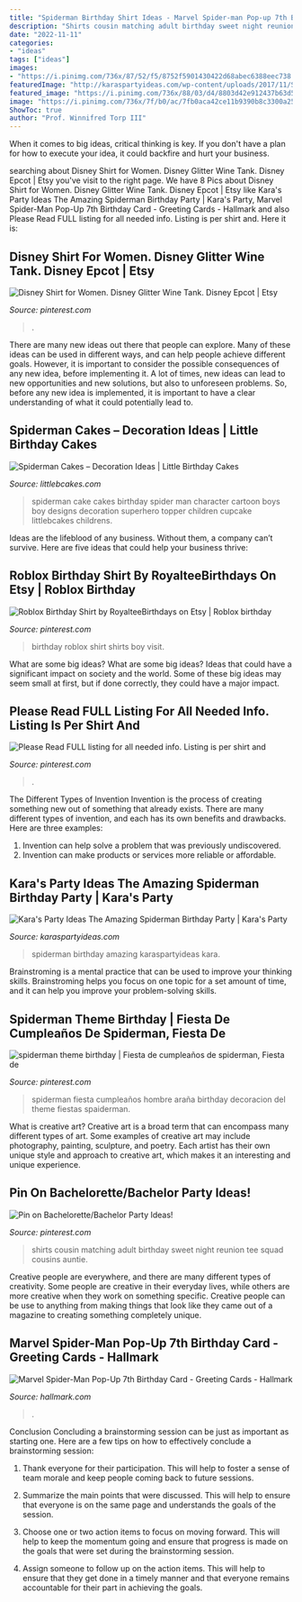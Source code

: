 ```yaml
---
title: "Spiderman Birthday Shirt Ideas - Marvel Spider-man Pop-up 7th Birthday Card"
description: "Shirts cousin matching adult birthday sweet night reunion tee squad cousins auntie"
date: "2022-11-11"
categories:
- "ideas"
tags: ["ideas"]
images:
- "https://i.pinimg.com/736x/87/52/f5/8752f5901430422d68abec6388eec738.jpg"
featuredImage: "http://karaspartyideas.com/wp-content/uploads/2017/11/Spiderman-Birthday-Party-via-Karas-Party-Ideas-KarasPartyIdeas.com2_.jpg"
featured_image: "https://i.pinimg.com/736x/88/03/d4/8803d42e912437b63d501399953c65b2.jpg"
image: "https://i.pinimg.com/736x/7f/b0/ac/7fb0aca42ce11b9390b8c3300a25b032--spiderman-rd-birthday.jpg"
ShowToc: true
author: "Prof. Winnifred Torp III"
---
```



When it comes to big ideas, critical thinking is key. If you don't have a plan for how to execute your idea, it could backfire and hurt your business.

	

		
searching about Disney Shirt for Women. Disney Glitter Wine Tank. Disney Epcot | Etsy you've visit to the right page. We have 8 Pics about Disney Shirt for Women. Disney Glitter Wine Tank. Disney Epcot | Etsy like Kara&#039;s Party Ideas The Amazing Spiderman Birthday Party | Kara&#039;s Party, Marvel Spider-Man Pop-Up 7th Birthday Card - Greeting Cards - Hallmark and also Please Read FULL listing for all needed info. Listing is per shirt and. Here it is:
		
    
## Disney Shirt For Women. Disney Glitter Wine Tank. Disney Epcot | Etsy

<img loading=lazy src="https://i.pinimg.com/736x/b2/ba/2c/b2ba2cc0f122131b426b16e46140ae51.jpg" onerror="this.onerror=null;this.src='https://tse1.mm.bing.net/th?id=OIP.YyeBHt2rMHh__Zv-InmwWAHaJ4&amp;pid=15.1';" alt="Disney Shirt for Women. Disney Glitter Wine Tank. Disney Epcot | Etsy">

_Source: pinterest.com_

>. 

	

There are many new ideas out there that people can explore. Many of these ideas can be used in different ways, and can help people achieve different goals. However, it is important to consider the possible consequences of any new idea, before implementing it. A lot of times, new ideas can lead to new opportunities and new solutions, but also to unforeseen problems. So, before any new idea is implemented, it is important to have a clear understanding of what it could potentially lead to.

    
## Spiderman Cakes – Decoration Ideas | Little Birthday Cakes

<img loading=lazy src="http://www.littlebcakes.com/wp-content/uploads/2013/08/Spiderman-Cakes-Images-768x1024.jpg" onerror="this.onerror=null;this.src='https://tse1.mm.bing.net/th?id=OIP.TOPlR1D8qo_mxUlSZKvBFwHaJ4&amp;pid=15.1';" alt="Spiderman Cakes – Decoration Ideas | Little Birthday Cakes">

_Source: littlebcakes.com_

>spiderman cake cakes birthday spider man character cartoon boys boy designs decoration superhero topper children cupcake littlebcakes childrens. 

	

Ideas are the lifeblood of any business. Without them, a company can’t survive. Here are five ideas that could help your business thrive:

    
## Roblox Birthday Shirt By RoyalteeBirthdays On Etsy | Roblox Birthday

<img loading=lazy src="https://i.pinimg.com/736x/88/03/d4/8803d42e912437b63d501399953c65b2.jpg" onerror="this.onerror=null;this.src='https://tse1.mm.bing.net/th?id=OIP.UoDRsUqsORBSJXjIvmlLOgAAAA&amp;pid=15.1';" alt="Roblox Birthday Shirt by RoyalteeBirthdays on Etsy | Roblox birthday">

_Source: pinterest.com_

>birthday roblox shirt shirts boy visit. 

	

What are some big ideas?
What are some big ideas? Ideas that could have a significant impact on society and the world. Some of these big ideas may seem small at first, but if done correctly, they could have a major impact.

    
## Please Read FULL Listing For All Needed Info. Listing Is Per Shirt And

<img loading=lazy src="https://i.pinimg.com/736x/87/52/f5/8752f5901430422d68abec6388eec738.jpg" onerror="this.onerror=null;this.src='https://tse3.mm.bing.net/th?id=OIP.TH9m2jcxUPjOKrx77ZWOGgHaJ4&amp;pid=15.1';" alt="Please Read FULL listing for all needed info. Listing is per shirt and">

_Source: pinterest.com_

>. 

	

The Different Types of Invention
Invention is the process of creating something new out of something that already exists. There are many different types of invention, and each has its own benefits and drawbacks. Here are three examples: 
1. Invention can help solve a problem that was previously undiscovered. 
2. Invention can make products or services more reliable or affordable. 

    
## Kara&#039;s Party Ideas The Amazing Spiderman Birthday Party | Kara&#039;s Party

<img loading=lazy src="http://karaspartyideas.com/wp-content/uploads/2017/11/Spiderman-Birthday-Party-via-Karas-Party-Ideas-KarasPartyIdeas.com2_.jpg" onerror="this.onerror=null;this.src='https://tse4.mm.bing.net/th?id=OIP.KQGvBH5nUCBTOoP_4kpAPQHaJ3&amp;pid=15.1';" alt="Kara&#039;s Party Ideas The Amazing Spiderman Birthday Party | Kara&#039;s Party">

_Source: karaspartyideas.com_

>spiderman birthday amazing karaspartyideas kara. 

	

Brainstroming is a mental practice that can be used to improve your thinking skills. Brainstroming helps you focus on one topic for a set amount of time, and it can help you improve your problem-solving skills.

    
## Spiderman Theme Birthday | Fiesta De Cumpleaños De Spiderman, Fiesta De

<img loading=lazy src="https://i.pinimg.com/736x/7f/b0/ac/7fb0aca42ce11b9390b8c3300a25b032--spiderman-rd-birthday.jpg" onerror="this.onerror=null;this.src='https://tse3.mm.bing.net/th?id=OIP.kGbGzpNYU3JnAN4ZaWivFgDhEs&amp;pid=15.1';" alt="spiderman theme birthday | Fiesta de cumpleaños de spiderman, Fiesta de">

_Source: pinterest.com_

>spiderman fiesta cumpleaños hombre araña birthday decoracion del theme fiestas spaiderman. 

	

What is creative art?
Creative art is a broad term that can encompass many different types of art. Some examples of creative art may include photography, painting, sculpture, and poetry. Each artist has their own unique style and approach to creative art, which makes it an interesting and unique experience.

    
## Pin On Bachelorette/Bachelor Party Ideas!

<img loading=lazy src="https://i.pinimg.com/736x/de/ff/b9/deffb92f237b90c947e48893196d8992.jpg" onerror="this.onerror=null;this.src='https://tse1.mm.bing.net/th?id=OIP.gL8KEPGtfCW1IcnL4V8cQQHaJ3&amp;pid=15.1';" alt="Pin on Bachelorette/Bachelor Party Ideas!">

_Source: pinterest.com_

>shirts cousin matching adult birthday sweet night reunion tee squad cousins auntie. 

	

Creative people are everywhere, and there are many different types of creativity. Some people are creative in their everyday lives, while others are more creative when they work on something specific. Creative people can be use to anything from making things that look like they came out of a magazine to creating something completely unique.

    
## Marvel Spider-Man Pop-Up 7th Birthday Card - Greeting Cards - Hallmark

<img loading=lazy src="https://www.hallmark.com/dw/image/v2/AALB_PRD/on/demandware.static/-/Sites-hallmark-master/default/dwbceb81c9/images/finished-goods/Marvel-SpiderMan-7th-Birthday-Card_399HKB5609_04.jpg?sw=1920" onerror="this.onerror=null;this.src='https://tse4.mm.bing.net/th?id=OIP.U0G73BDBA9OyFHlS1cAvBAHaHa&amp;pid=15.1';" alt="Marvel Spider-Man Pop-Up 7th Birthday Card - Greeting Cards - Hallmark">

_Source: hallmark.com_

>. 

	

Conclusion
Concluding a brainstorming session can be just as important as starting one. Here are a few tips on how to effectively conclude a brainstorming session:
1. Thank everyone for their participation. This will help to foster a sense of team morale and keep people coming back to future sessions.

2. Summarize the main points that were discussed. This will help to ensure that everyone is on the same page and understands the goals of the session.

3. Choose one or two action items to focus on moving forward. This will help to keep the momentum going and ensure that progress is made on the goals that were set during the brainstorming session.

4. Assign someone to follow up on the action items. This will help to ensure that they get done in a timely manner and that everyone remains accountable for their part in achieving the goals.

